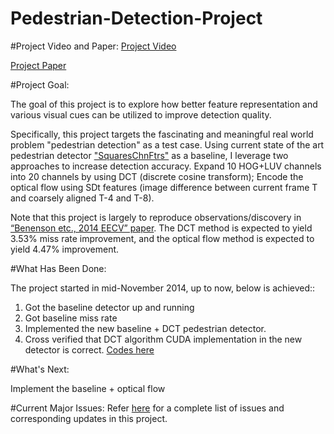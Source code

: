 # Pedestrian-Detection-Project


#Project Video and Paper:
[Project Video](http://youtu.be/jGV0zTtxmmA)

[Project Paper](https://github.com/LevinJ/Pedestrian-Detection-Project/blob/master/Pedestrian%20Detection%20Project%20Paper.pdf?raw=true)

#Project Goal:

The goal of this project is to explore how better feature representation and various visual cues can be utilized to improve detection quality.

Specifically, this project targets the fascinating and meaningful real world problem "pedestrian detection" as a test case. Using current state of the art pedestrian detector ["SquaresChnFtrs"](https://bitbucket.org/rodrigob/doppia) as a baseline, I leverage two approaches to increase detection accuracy. Expand 10 HOG+LUV channels into 20 channels by using DCT (discrete cosine transform); Encode the optical flow using SDt features (image difference between current frame T and coarsely aligned T-4 and T-8).


Note that this project is largely to reproduce observations/discovery in [“Benenson etc., 2014 EECV” paper](http://rodrigob.github.io/documents/2014_eccvw_ten_years_of_pedestrian_detection_with_supplementary_material.pdf). The DCT method is expected to yield 3.53% miss rate improvement, and the optical flow method is expected to yield 4.47% improvement. 



#What Has Been Done:

The project started in mid-November 2014, up to now, below is achieved::

1. Got the baseline detector up and running
2. Got baseline  miss rate
3. Implemented the new baseline + DCT pedestrian detector. 
5. Cross verified that DCT algorithm CUDA implementation in the new detector is correct. [Codes here](https://github.com/LevinJ/DCT-Algorithm-Verification-Cuda-)


#What's Next:

Implement the baseline + optical flow 

#Current Major Issues:
Refer [here](https://github.com/LevinJ/Pedestrian-Detection-Project/issues) for a complete list of issues and corresponding updates in this project.
